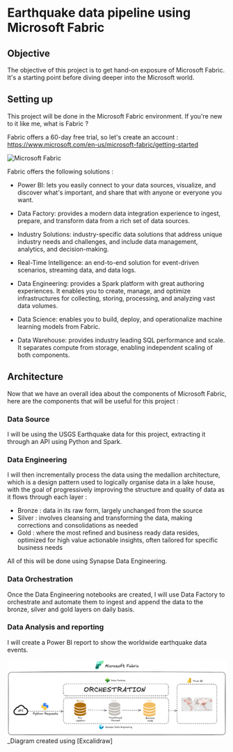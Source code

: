 # Earthquake data pipeline using Microsoft Fabric

## Objective
The objective of this project is to get hand-on exposure of Microsoft Fabric.
It's a starting point before diving deeper into the Microsoft world.

## Setting up
This project will be done in the Microsoft Fabric environment.
If you're new to it like me, what is Fabric ?

Fabric offers a 60-day free trial, so let's create an account :
https://www.microsoft.com/en-us/microsoft-fabric/getting-started

![Microsoft Fabric](images/ms_fabric.png)

Fabric offers the following solutions :
- Power BI: lets you easily connect to your data sources, visualize, and discover what's important, and share that with anyone or everyone you want.

- Data Factory: provides a modern data integration experience to ingest, prepare, and transform data from a rich set of data sources.

- Industry Solutions: industry-specific data solutions that address unique industry needs and challenges, and include data management, analytics, and decision-making.

- Real-Time Intelligence: an end-to-end solution for event-driven scenarios, streaming data, and data logs.

- Data Engineering: provides a Spark platform with great authoring experiences. It enables you to create, manage, and optimize infrastructures for collecting, storing, processing, and analyzing vast data volumes.

- Data Science: enables you to build, deploy, and operationalize machine learning models from Fabric.

- Data Warehouse: provides industry leading SQL performance and scale. It separates compute from storage, enabling independent scaling of both components.

## Architecture
Now that we have an overall idea about the components of Microsoft Fabric, here are the components that will be useful for this project : 

### Data Source
I will be using the USGS Earthquake data for this project, extracting it through an API using Python and Spark.

### Data Engineering
I will then incrementally process the data using the medallion architecture, which is a design pattern used to logically organise data in a lake house, with the goal of progressively improving the structure and quality of data as it flows through each layer :
- Bronze : data in its raw form, largely unchanged from the source
- Silver : involves cleansing and transforming the data, making corrections and consolidations as needed 
- Gold : where the most refined and business ready data resides, optimized for high value actionable insights, often tailored for specific business needs

All of this will be done using Synapse Data Engineering.

### Data Orchestration
Once the Data Engineering notebooks are created, I will use Data Factory to orchestrate and automate them to ingest and append the data to the bronze, silver and gold layers on daily basis.


### Data Analysis and reporting
I will create a Power BI report to show the worldwide earthquake data events.

![Architecture diagram](images/architecture_diagram.png) 
_Diagram created using [Excalidraw]
